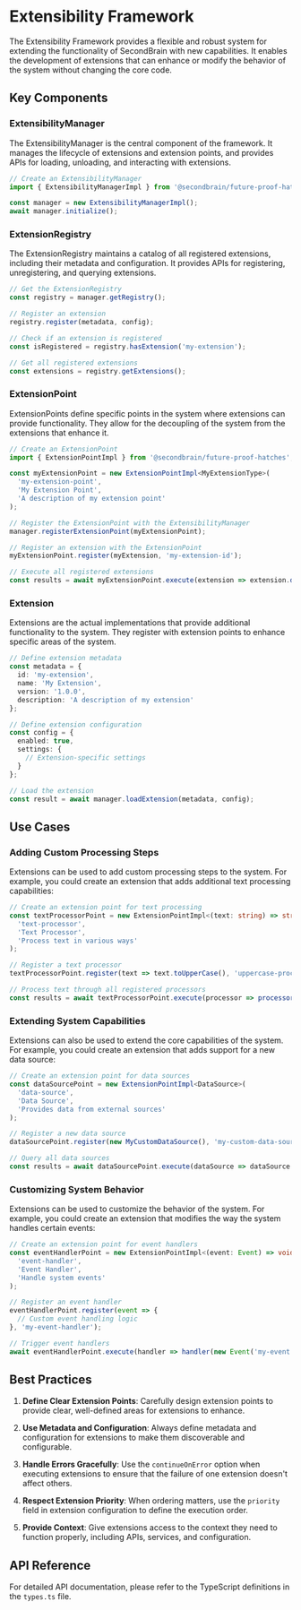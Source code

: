 # Extensibility Framework

The Extensibility Framework provides a flexible and robust system for extending the functionality of SecondBrain with new capabilities. It enables the development of extensions that can enhance or modify the behavior of the system without changing the core code.

## Key Components

### ExtensibilityManager

The ExtensibilityManager is the central component of the framework. It manages the lifecycle of extensions and extension points, and provides APIs for loading, unloading, and interacting with extensions.

```typescript
// Create an ExtensibilityManager
import { ExtensibilityManagerImpl } from '@secondbrain/future-proof-hatches';

const manager = new ExtensibilityManagerImpl();
await manager.initialize();
```

### ExtensionRegistry

The ExtensionRegistry maintains a catalog of all registered extensions, including their metadata and configuration. It provides APIs for registering, unregistering, and querying extensions.

```typescript
// Get the ExtensionRegistry
const registry = manager.getRegistry();

// Register an extension
registry.register(metadata, config);

// Check if an extension is registered
const isRegistered = registry.hasExtension('my-extension');

// Get all registered extensions
const extensions = registry.getExtensions();
```

### ExtensionPoint

ExtensionPoints define specific points in the system where extensions can provide functionality. They allow for the decoupling of the system from the extensions that enhance it.

```typescript
// Create an ExtensionPoint
import { ExtensionPointImpl } from '@secondbrain/future-proof-hatches';

const myExtensionPoint = new ExtensionPointImpl<MyExtensionType>(
  'my-extension-point',
  'My Extension Point',
  'A description of my extension point'
);

// Register the ExtensionPoint with the ExtensibilityManager
manager.registerExtensionPoint(myExtensionPoint);

// Register an extension with the ExtensionPoint
myExtensionPoint.register(myExtension, 'my-extension-id');

// Execute all registered extensions
const results = await myExtensionPoint.execute(extension => extension.doSomething());
```

### Extension

Extensions are the actual implementations that provide additional functionality to the system. They register with extension points to enhance specific areas of the system.

```typescript
// Define extension metadata
const metadata = {
  id: 'my-extension',
  name: 'My Extension',
  version: '1.0.0',
  description: 'A description of my extension'
};

// Define extension configuration
const config = {
  enabled: true,
  settings: {
    // Extension-specific settings
  }
};

// Load the extension
const result = await manager.loadExtension(metadata, config);
```

## Use Cases

### Adding Custom Processing Steps

Extensions can be used to add custom processing steps to the system. For example, you could create an extension that adds additional text processing capabilities:

```typescript
// Create an extension point for text processing
const textProcessorPoint = new ExtensionPointImpl<(text: string) => string>(
  'text-processor',
  'Text Processor',
  'Process text in various ways'
);

// Register a text processor
textProcessorPoint.register(text => text.toUpperCase(), 'uppercase-processor');

// Process text through all registered processors
const results = await textProcessorPoint.execute(processor => processor('Hello, World!'));
```

### Extending System Capabilities

Extensions can also be used to extend the core capabilities of the system. For example, you could create an extension that adds support for a new data source:

```typescript
// Create an extension point for data sources
const dataSourcePoint = new ExtensionPointImpl<DataSource>(
  'data-source',
  'Data Source',
  'Provides data from external sources'
);

// Register a new data source
dataSourcePoint.register(new MyCustomDataSource(), 'my-custom-data-source');

// Query all data sources
const results = await dataSourcePoint.execute(dataSource => dataSource.getData());
```

### Customizing System Behavior

Extensions can be used to customize the behavior of the system. For example, you could create an extension that modifies the way the system handles certain events:

```typescript
// Create an extension point for event handlers
const eventHandlerPoint = new ExtensionPointImpl<(event: Event) => void>(
  'event-handler',
  'Event Handler',
  'Handle system events'
);

// Register an event handler
eventHandlerPoint.register(event => {
  // Custom event handling logic
}, 'my-event-handler');

// Trigger event handlers
await eventHandlerPoint.execute(handler => handler(new Event('my-event')));
```

## Best Practices

1. **Define Clear Extension Points**: Carefully design extension points to provide clear, well-defined areas for extensions to enhance.

2. **Use Metadata and Configuration**: Always define metadata and configuration for extensions to make them discoverable and configurable.

3. **Handle Errors Gracefully**: Use the `continueOnError` option when executing extensions to ensure that the failure of one extension doesn't affect others.

4. **Respect Extension Priority**: When ordering matters, use the `priority` field in extension configuration to define the execution order.

5. **Provide Context**: Give extensions access to the context they need to function properly, including APIs, services, and configuration.

## API Reference

For detailed API documentation, please refer to the TypeScript definitions in the `types.ts` file.